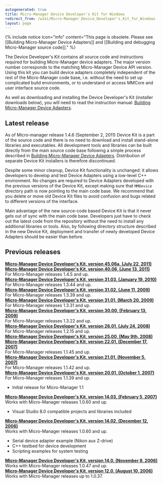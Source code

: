 ```yaml
---
autogenerated: true
title: Micro-Manager Device Developer's Kit for Windows
redirect_from: /wiki/Micro-Manager_Device_Developer's_Kit_for_Windows
layout: page
---
```



{% include notice icon="info" content="This page is obsolete. Please see [[Building Micro-Manager Device Adapters]] and [[Building and debugging Micro-Manager source code]]." %}

The Device Developer's Kit contains all source code and instructions
required for building Micro-Manager device adapters. The major version
number corresponds to the matching Micro-Manager Device API version.
Using this kit you can build device adapters completely independent of
the rest of the Micro-Manager code base, i.e. without the need to set up
complicated build environments, or to understand or access MMCore and
user interface source code.

As well as downloading and installing the Device Developer's Kit
(installer downloads below), you will need to read the instruction
manual: [Building Micro-Manager Device
Adapters](Building_Micro-Manager_Device_Adapters "wikilink").

## Latest release

As of Micro-manager release 1.4.6 (September 2, 2011) Device Kit is a
part of the source code and there is no need to download and install
stand-alone libraries and executables. All development tools and
libraries can be built directly from the main source code base following
a simple process described in [Building Micro-Manager Device
Adapters](Building_Micro-Manager_Device_Adapters "wikilink").
Distribution of separate Device Kit installers is therefore
discontinued.

Despite some minor cleanup, Device Kit functionality is unchanged: it
allows developers to develop and test Device Adapters using a low-level
C++ environment. No changes are required to Device Adapters developed
with the previous versions of the Device Kit, except making sure that
`MMDevice` directory path is now pointing to the main code base. We
recommend that you delete or move old Device Kit files to avoid
confusion and bugs related to different versions of the interface.

Main advantage of the new source-code based Device Kit is that it never
gets out of sync with the main code base. Developers just have to check
out the latest code from the repository without the need to install any
additional libraries or tools. Also, by following directory structure
described in the new Device Kit, deployment and transfer of newly
developed Device Adapters should be easier than before.

## Previous releases

[**Micro-Manager Device Developer's Kit, version 45.06a, (July 22,
2011)**](http://valelab.ucsf.edu/~MM/nightlyBuilds/1.4/Windows/MMDeviceKit-win-x86-x64-Dev45-Mod6a.exe)  
[**Micro-Manager Device Developer's Kit, version 40.06, (June 13,
2011)**](http://valelab.ucsf.edu/~MM/nightlyBuilds/1.4/Windows/MMDeviceKit-win-x86-x64-Dev40-Mod6a.exe)  
For Micro-Manager releases 1.4.5 and up.  
[<span>**Micro-Manager Device Developer's Kit, version 31.03, (January
19,
2010)**</span>](http://valelab.ucsf.edu/~MM/nightlyBuilds/1.3/Windows/MMDeviceKit-win-34-01-20100119.exe)  
For Micro-Manager releases 1.3.44 and up.  
[<span>**Micro-Manager Device Developer's Kit, version 31.02, (June 11,
2009)**</span>](http://valelab.ucsf.edu/~arthur/builds/MMDeviceKit-win-31-02.exe)  
For Micro-Manager releases 1.3.39 and up.  
[<span>**Micro-Manager Device Developer's Kit, version 31.01, (March 20,
2009)**</span>](http://valelab.ucsf.edu/~MM/MMDeviceKit-win-31-01.exe)  
For Micro-Manager releases 1.3.31 and up.  
[<span>**Micro-Manager Device Developer's Kit, version 30.00, (February
13,
2009)**</span>](http://valelab.ucsf.edu/~MM/MMDeviceKit-win-30-20090213.exe)  
For Micro-Manager releases 1.3.22 and up.  
[<span>**Micro-Manager Device Developer's Kit, version 26.01, (July 24,
2008)**</span>](http://valelab.ucsf.edu/%7Enenad/micro-manager/distribution/MMDeviceKit-win-26-01.exe)  
For Micro-Manager releases 1.2.15 and up.  
[<span>**Micro-Manager Device Developer's Kit, version 25.00, (May 9th,
2008)**</span>](http://valelab.ucsf.edu/%7Enenad/micro-manager/distribution/MMDeviceKit-win-25-00.exe)  
[<span>**Micro-Manager Device Developer's Kit, version 22.01, (December
17,
2007)**</span>](http://valelab.ucsf.edu/%7Enenad/micro-manager/distribution/MMDeviceKit-win-22-01.exe)  
For Micro-Manager releases 1.1.45 and up.  
[<span>**Micro-Manager Device Developer's Kit, version 21.01, (November
5,
2007)**</span>](http://valelab.ucsf.edu/%7Enenad/micro-manager/distribution/MMDeviceKit-win-21-01.exe)  
For Micro-Manager releases 1.1.42 and up.  
[<span>**Micro-Manager Device Developer's Kit, version 20.01, (October
1,
2007)**</span>](http://valelab.ucsf.edu/%7Enenad/micro-manager/distribution/MMDeviceKit-win-20_01.exe)  
For Micro-Manager releases 1.1.39 and up.  

-   Initial release for Micro-Manager 1.1

[<span>**Micro-Manager Device Developer's Kit, version 14.03, (February
5,
2007)**</span>](http://valelab.ucsf.edu/%7Enenad/micro-manager/distribution/MMDeviceKit-win-14_03.exe)  
Works with Micro-Manager releases 1.0.60 and up.  

-   Visual Studio 8.0 compatible projects and libraries included

[<span>**Micro-Manager Device Developer's Kit, version 14.02, (December
12,
2006)**</span>](http://valelab.ucsf.edu/%7Enenad/micro-manager/distribution/MMDeviceKit-win-14_02.exe)  
Works with Micro-Manager releases 1.0.60 and up.  

-   Serial device adapter example (Nikon aux Z-drive)
-   C++ testbed for device development
-   Scripting examples for system testing

[<span>**Micro-Manager Device Developer's Kit, version 14.0, (November
8,
2006)**</span>](http://valelab.ucsf.edu/%7Enenad/micro-manager/distribution/MMDeviceKit-win-14_0.exe)  
Works with Micro-Manager releases 1.0.47 and up.  
[<span>**Micro-Manager Device Developer's Kit, version 12.0, (August 10,
2006)**</span>](http://valelab.ucsf.edu/%7Enenad/micro-manager/distribution/MMDeviceKit-win-12_0.exe)  
Works with Micro-Manager releases up to 1.0.37.  
